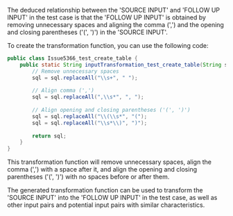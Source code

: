 The deduced relationship between the 'SOURCE INPUT' and 'FOLLOW UP INPUT' in the test case is that the 'FOLLOW UP INPUT' is obtained by removing unnecessary spaces and aligning the comma (',') and the opening and closing parentheses ('(', ')') in the 'SOURCE INPUT'.

To create the transformation function, you can use the following code:

```java
public class Issue5366_test_create_table {
    public static String inputTransformation_test_create_table(String sql)  {
        // Remove unnecessary spaces
        sql = sql.replaceAll("\\s+", " ");
        
        // Align comma (',')
        sql = sql.replaceAll(",\\s*", ", ");
        
        // Align opening and closing parentheses ('(', ')')
        sql = sql.replaceAll("\\(\\s*", "(");
        sql = sql.replaceAll("\\s*\\)", ")");
        
        return sql;
    }
}
```

This transformation function will remove unnecessary spaces, align the comma (',') with a space after it, and align the opening and closing parentheses ('(', ')') with no spaces before or after them.

The generated transformation function can be used to transform the 'SOURCE INPUT' into the 'FOLLOW UP INPUT' in the test case, as well as other input pairs and potential input pairs with similar characteristics.